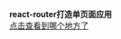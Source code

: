 __react-router打造单页面应用__  
[点击查看到哪个地方了](https://github.com/reactjs/react-router-tutorial/tree/master/lessons/11-productionish-server)